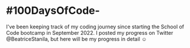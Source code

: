 # #100DaysOfCode-

I've been keeping track of my coding journey since starting the School of Code bootcamp in September 2022. I posted my progress on Twitter @BeatriceStanila, but here will be my progress in detail ☺

